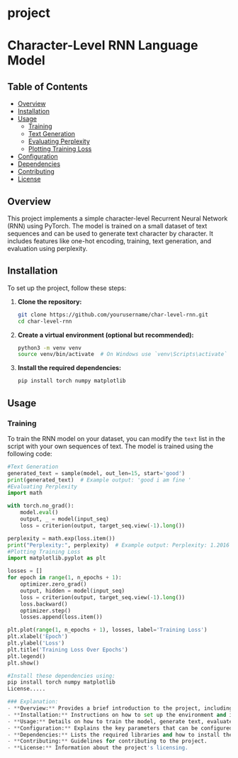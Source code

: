 # project
# Character-Level RNN Language Model

## Table of Contents
- [Overview](#overview)
- [Installation](#installation)
- [Usage](#usage)
  - [Training](#training)
  - [Text Generation](#text-generation)
  - [Evaluating Perplexity](#evaluating-perplexity)
  - [Plotting Training Loss](#plotting-training-loss)
- [Configuration](#configuration)
- [Dependencies](#dependencies)
- [Contributing](#contributing)
- [License](#license)

## Overview

This project implements a simple character-level Recurrent Neural Network (RNN) using PyTorch. The model is trained on a small dataset of text sequences and can be used to generate text character by character. It includes features like one-hot encoding, training, text generation, and evaluation using perplexity.

## Installation

To set up the project, follow these steps:

1. **Clone the repository:**

    ```bash
    git clone https://github.com/yourusername/char-level-rnn.git
    cd char-level-rnn
    ```

2. **Create a virtual environment (optional but recommended):**

    ```bash
    python3 -m venv venv
    source venv/bin/activate  # On Windows use `venv\Scripts\activate`
    ```

3. **Install the required dependencies:**

    ```bash
    pip install torch numpy matplotlib
    ```

## Usage

### Training

To train the RNN model on your dataset, you can modify the `text` list in the script with your own sequences of text. The model is trained using the following code:

```python
#Text Generation
generated_text = sample(model, out_len=15, start='good')
print(generated_text)  # Example output: 'good i am fine '
#Evaluating Perplexity
import math

with torch.no_grad():
    model.eval()
    output, _ = model(input_seq)
    loss = criterion(output, target_seq.view(-1).long())

perplexity = math.exp(loss.item())
print("Perplexity:", perplexity)  # Example output: Perplexity: 1.2016
#Plotting Training Loss
import matplotlib.pyplot as plt

losses = []
for epoch in range(1, n_epochs + 1):
    optimizer.zero_grad()
    output, hidden = model(input_seq)
    loss = criterion(output, target_seq.view(-1).long())
    loss.backward()
    optimizer.step()
    losses.append(loss.item())

plt.plot(range(1, n_epochs + 1), losses, label='Training Loss')
plt.xlabel('Epoch')
plt.ylabel('Loss')
plt.title('Training Loss Over Epochs')
plt.legend()
plt.show()

#Install these dependencies using:
pip install torch numpy matplotlib
License.....

### Explanation:
- **Overview:** Provides a brief introduction to the project, including its purpose.
- **Installation:** Instructions on how to set up the environment and install dependencies.
- **Usage:** Details on how to train the model, generate text, evaluate it, and plot training loss.
- **Configuration:** Explains the key parameters that can be configured.
- **Dependencies:** Lists the required libraries and how to install them.
- **Contributing:** Guidelines for contributing to the project.
- **License:** Information about the project's licensing.




